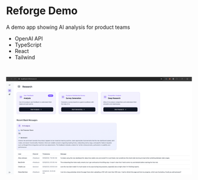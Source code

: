# Reforge Demo

A demo app showing AI analysis for product teams

- OpenAI API
- TypeScript
- React
- Tailwind

&nbsp;

![Screenshot of client app](./assets/screenshot-research.png)
